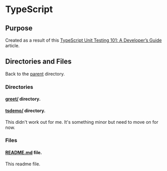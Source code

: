 # TypeScript

## Purpose

Created as a result of this [TypeScript Unit Testing 101: A Developer’s Guide](https://www.testim.io/blog/typescript-unit-testing-101/) article.

## Directories and Files

Back to the [parent](../) directory.

### Directories

#### [greet/](./greet/) directory.

#### [tsdemo/](./tsdemo/) directory.

This didn't work out for me. It's something minor but need to move on for now.

### Files

<!-- #### [file_name](file_name) file.

Purpose_of_this_file_About_this_file -->

#### [README.md](README.md) file.

This readme file.
